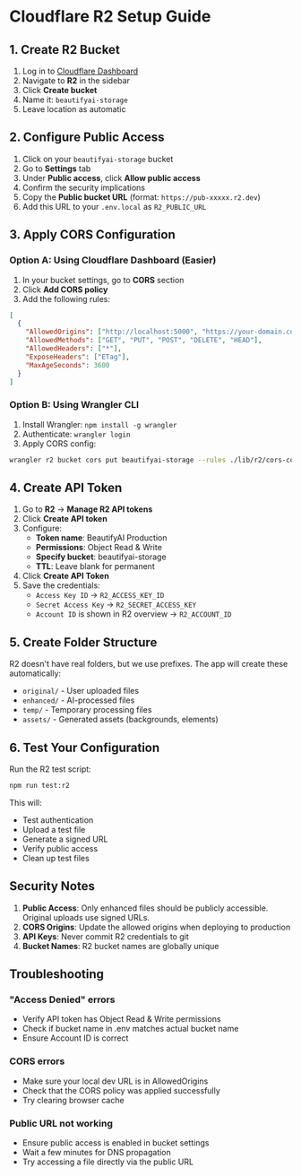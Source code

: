 # Cloudflare R2 Setup Guide

## 1. Create R2 Bucket

1. Log in to [Cloudflare Dashboard](https://dash.cloudflare.com)
2. Navigate to **R2** in the sidebar
3. Click **Create bucket**
4. Name it: `beautifyai-storage`
5. Leave location as automatic

## 2. Configure Public Access

1. Click on your `beautifyai-storage` bucket
2. Go to **Settings** tab
3. Under **Public access**, click **Allow public access**
4. Confirm the security implications
5. Copy the **Public bucket URL** (format: `https://pub-xxxxx.r2.dev`)
6. Add this URL to your `.env.local` as `R2_PUBLIC_URL`

## 3. Apply CORS Configuration

### Option A: Using Cloudflare Dashboard (Easier)
1. In your bucket settings, go to **CORS** section
2. Click **Add CORS policy**
3. Add the following rules:

```json
[
  {
    "AllowedOrigins": ["http://localhost:5000", "https://your-domain.com"],
    "AllowedMethods": ["GET", "PUT", "POST", "DELETE", "HEAD"],
    "AllowedHeaders": ["*"],
    "ExposeHeaders": ["ETag"],
    "MaxAgeSeconds": 3600
  }
]
```

### Option B: Using Wrangler CLI
1. Install Wrangler: `npm install -g wrangler`
2. Authenticate: `wrangler login`
3. Apply CORS config:
```bash
wrangler r2 bucket cors put beautifyai-storage --rules ./lib/r2/cors-config.json
```

## 4. Create API Token

1. Go to **R2** → **Manage R2 API tokens**
2. Click **Create API token**
3. Configure:
   - **Token name**: BeautifyAI Production
   - **Permissions**: Object Read & Write
   - **Specify bucket**: beautifyai-storage
   - **TTL**: Leave blank for permanent
4. Click **Create API Token**
5. Save the credentials:
   - `Access Key ID` → `R2_ACCESS_KEY_ID`
   - `Secret Access Key` → `R2_SECRET_ACCESS_KEY`
   - `Account ID` is shown in R2 overview → `R2_ACCOUNT_ID`

## 5. Create Folder Structure

R2 doesn't have real folders, but we use prefixes. The app will create these automatically:
- `original/` - User uploaded files
- `enhanced/` - AI-processed files
- `temp/` - Temporary processing files
- `assets/` - Generated assets (backgrounds, elements)

## 6. Test Your Configuration

Run the R2 test script:
```bash
npm run test:r2
```

This will:
- Test authentication
- Upload a test file
- Generate a signed URL
- Verify public access
- Clean up test files

## Security Notes

1. **Public Access**: Only enhanced files should be publicly accessible. Original uploads use signed URLs.
2. **CORS Origins**: Update the allowed origins when deploying to production
3. **API Keys**: Never commit R2 credentials to git
4. **Bucket Names**: R2 bucket names are globally unique

## Troubleshooting

### "Access Denied" errors
- Verify API token has Object Read & Write permissions
- Check if bucket name in .env matches actual bucket name
- Ensure Account ID is correct

### CORS errors
- Make sure your local dev URL is in AllowedOrigins
- Check that the CORS policy was applied successfully
- Try clearing browser cache

### Public URL not working
- Ensure public access is enabled in bucket settings
- Wait a few minutes for DNS propagation
- Try accessing a file directly via the public URL